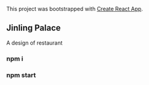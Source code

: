 This project was bootstrapped with [Create React App](https://github.com/facebook/create-react-app).

## Jinling Palace
A design of restaurant

### npm i
### npm start


